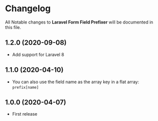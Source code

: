 # Changelog

All Notable changes to **Laravel Form Field Prefixer** will be documented in this file.

## 1.2.0 (2020-09-08)

- Add support for Laravel 8

## 1.1.0 (2020-04-10)

- You can also use the field name as the array key in a flat array: `prefix[name]`

## 1.0.0 (2020-04-07)

- First release
